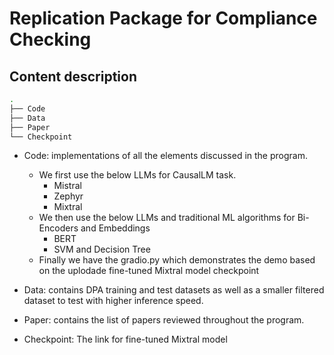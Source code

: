 # Replication Package for Compliance Checking 

## Content description

 ```bash
.
├── Code
├── Data
├── Paper
└── Checkpoint

```
        
* Code: implementations of all the elements discussed in the program. 

    * We first use the below LLMs for CausalLM task.
        * Mistral
        * Zephyr
        * Mixtral 
    * We then use the below LLMs and traditional ML algorithms for Bi-Encoders and Embeddings
        * BERT
        *  SVM and Decision Tree
    * Finally we have the gradio.py which demonstrates the demo based on the uplodade fine-tuned Mixtral model checkpoint
* Data: contains DPA training and test datasets as well as a smaller filtered dataset to test with higher inference speed.
* Paper: contains the list of papers reviewed throughout the program.
* Checkpoint: The link for fine-tuned Mixtral model


